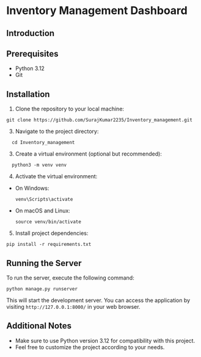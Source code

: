 # Inventory Management Dashboard


## Introduction


## Prerequisites
- Python 3.12
- Git

## Installation
1. Clone the repository to your local machine:


  ```
  git clone https://github.com/SurajKumar2235/Inventory_management.git
  ```


3. Navigate to the project directory:

  ```
    cd Inventory_management

  ```


3. Create a virtual environment (optional but recommended):

  ```
    python3 -m venv venv

  ```


4. Activate the virtual environment:
- On Windows:
  ```
  venv\Scripts\activate
  ```
- On macOS and Linux:
  ```
  source venv/bin/activate
  ```

5. Install project dependencies:


  ```
  pip install -r requirements.txt

  ```



## Running the Server
To run the server, execute the following command:

  ```
  python manage.py runserver

  ```



This will start the development server. You can access the application by visiting `http://127.0.0.1:8000/` in your web browser.

## Additional Notes
- Make sure to use Python version 3.12 for compatibility with this project.
- Feel free to customize the project according to your needs.

<!-- ## Contributors
- [List of contributors or maintainers]

## License
[Specify the project license, if any]

ChatGPT can make mistakes. Consider checking important information. -->
